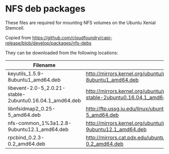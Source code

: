 NFS deb packages
============
These files are required for mounting NFS volumes on the Ubuntu Xenial Stemcell.

Copied from https://github.com/cloudfoundry/capi-release/blob/develop/packages/nfs-debs

They can be downloaded from the following locations:

| Filename | Download URL |
| -------- | ------------ |
| keyutils_1.5.9-8ubuntu1_amd64.deb | http://mirrors.kernel.org/ubuntu/pool/main/k/keyutils/keyutils_1.5.9-8ubuntu1_amd64.deb |
| libevent-2.0-5_2.0.21-stable-2ubuntu0.16.04.1_amd64.deb | http://mirrors.kernel.org/ubuntu/pool/main/libe/libevent/libevent-2.0-5_2.0.21-stable-2ubuntu0.16.04.1_amd64.deb|
| libnfsidmap2_0.25-5_amd64.deb | http://ftp.ussg.iu.edu/linux/ubuntu/pool/main/libn/libnfsidmap/libnfsidmap2_0.25-5_amd64.deb |
| nfs-common_1%3a1.2.8-9ubuntu12.1_amd64.deb | http://mirrors.kernel.org/ubuntu/pool/main/n/nfs-utils/nfs-common_1.2.8-9ubuntu12.1_amd64.deb |
| rpcbind_0.2.3-0.2_amd64.deb | http://mirrors.cat.pdx.edu/ubuntu/pool/main/r/rpcbind/rpcbind_0.2.3-0.2_amd64.deb |


